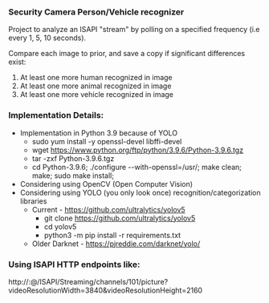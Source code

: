 ### Security Camera Person/Vehicle recognizer ###

Project to analyze an ISAPI "stream" by polling on a specified frequency (i.e every 1, 5, 10 seconds).

Compare each image to prior, and save a copy if significant differences exist:
1) At least one more human recognized in image
2) At least one more animal recognized in image
3) At least one more vehicle recognized in image

### Implementation Details:
- Implementation in Python 3.9 because of YOLO
  - sudo yum install -y openssl-devel libffi-devel
  - wget https://www.python.org/ftp/python/3.9.6/Python-3.9.6.tgz
  - tar -zxf Python-3.9.6.tgz
  - cd Python-3.9.6; ./configure --with-openssl=/usr/; make clean; make; sudo make install;
- Considering using OpenCV (Open Computer Vision)
- Considering using YOLO (you only look once) recognition/categorization libraries
  - Current - https://github.com/ultralytics/yolov5
    - git clone https://github.com/ultralytics/yolov5
    - cd yolov5
    - python3 -m pip install -r requirements.txt
  - Older Darknet - https://pjreddie.com/darknet/yolo/

### Using ISAPI HTTP endpoints like:
http://<username>:<password>@<ip-address>/ISAPI/Streaming/channels/101/picture?videoResolutionWidth=3840&videoResolutionHeight=2160